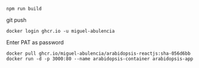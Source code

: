 `npm run build`

git push


```
docker login ghcr.io -u miguel-abulencia
```
Enter PAT as password

```
docker pull ghcr.io/miguel-abulencia/arabidopsis-reactjs:sha-056d6bb
docker run -d -p 3000:80 --name arabidopsis-container arabidopsis-app
```